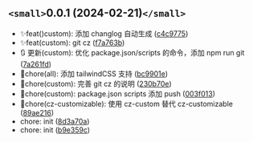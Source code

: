 ## `<small>`0.0.1 (2024-02-21)`</small>`

- ✨feat()custom): 添加 changlog 自动生成 ([c4c9775](https://github.com/mucpsing/blog-docusaurus-v3/commit/c4c9775))
- ✨feat(custom): git cz ([f7a763b](https://github.com/mucpsing/blog-docusaurus-v3/commit/f7a763b))
- 🔃 更新(custom): 优化 package.json/scripts 的命令，添加 npm run git ([7a261fd](https://github.com/mucpsing/blog-docusaurus-v3/commit/7a261fd))
- 🔧chore(all): 添加 tailwindCSS 支持 ([bc9901e](https://github.com/mucpsing/blog-docusaurus-v3/commit/bc9901e))
- 🔧chore(custom): 完善 git cz 的说明 ([230b70e](https://github.com/mucpsing/blog-docusaurus-v3/commit/230b70e))
- 🔧chore(custom): package.json scripts 添加 push ([003f013](https://github.com/mucpsing/blog-docusaurus-v3/commit/003f013))
- 🔧chore(cz-customizable): 使用 cz-custom 替代 cz-customizable ([89ae216](https://github.com/mucpsing/blog-docusaurus-v3/commit/89ae216))
- chore: init ([8d3a70a](https://github.com/mucpsing/blog-docusaurus-v3/commit/8d3a70a))
- chore: init ([b9e359c](https://github.com/mucpsing/blog-docusaurus-v3/commit/b9e359c))
